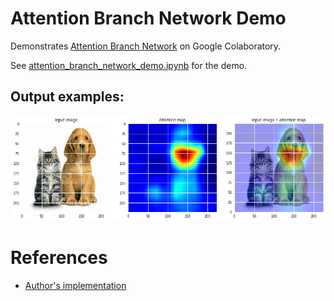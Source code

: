 # Attention Branch Network Demo

Demonstrates [Attention Branch Network](https://arxiv.org/abs/1812.10025) 
on Google Colaboratory.

See [attention_branch_network_demo.ipynb](attention_branch_network_demo.ipynb) for the demo.

## Output examples:

![](attention_example_00.png)

# References

- [Author's implementation](https://github.com/machine-perception-robotics-group/attention_branch_network/blob/master/README_en.md)
